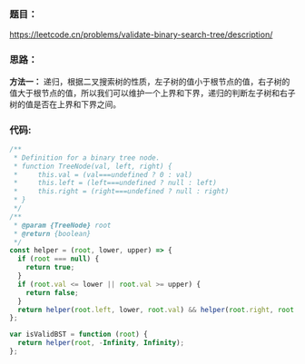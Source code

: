 ### **题目：**

https://leetcode.cn/problems/validate-binary-search-tree/description/

### **思路：**

**方法一：** 递归，根据二叉搜索树的性质，左子树的值小于根节点的值，右子树的值大于根节点的值，所以我们可以维护一个上界和下界，递归的判断左子树和右子树的值是否在上界和下界之间。

### **代码:**

```js
/**
 * Definition for a binary tree node.
 * function TreeNode(val, left, right) {
 *     this.val = (val===undefined ? 0 : val)
 *     this.left = (left===undefined ? null : left)
 *     this.right = (right===undefined ? null : right)
 * }
 */
/**
 * @param {TreeNode} root
 * @return {boolean}
 */
const helper = (root, lower, upper) => {
  if (root === null) {
    return true;
  }
  if (root.val <= lower || root.val >= upper) {
    return false;
  }
  return helper(root.left, lower, root.val) && helper(root.right, root.val, upper);
};

var isValidBST = function (root) {
  return helper(root, -Infinity, Infinity);
};
```
